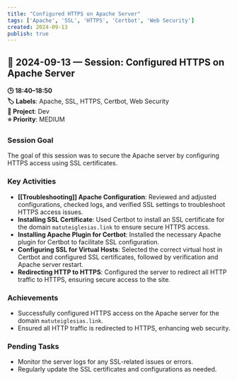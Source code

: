 ```yaml
---
title: "Configured HTTPS on Apache Server"
tags: ['Apache', 'SSL', 'HTTPS', 'Certbot', 'Web Security']
created: 2024-09-13
publish: true
---
```


## 📅 2024-09-13 — Session: Configured HTTPS on Apache Server

**🕒 18:40–18:50**  
**🏷️ Labels**: Apache, SSL, HTTPS, Certbot, Web Security  
**📂 Project**: Dev  
**⭐ Priority**: MEDIUM  


### Session Goal
The goal of this session was to secure the Apache server by configuring HTTPS access using SSL certificates.

### Key Activities
- **[[Troubleshooting]] Apache Configuration**: Reviewed and adjusted configurations, checked logs, and verified SSL settings to troubleshoot HTTPS access issues.
- **Installing SSL Certificate**: Used Certbot to install an SSL certificate for the domain `matuteiglesias.link` to ensure secure HTTPS access.
- **Installing Apache Plugin for Certbot**: Installed the necessary Apache plugin for Certbot to facilitate SSL configuration.
- **Configuring SSL for Virtual Hosts**: Selected the correct virtual host in Certbot and configured SSL certificates, followed by verification and Apache server restart.
- **Redirecting HTTP to HTTPS**: Configured the server to redirect all HTTP traffic to HTTPS, ensuring secure access to the site.

### Achievements
- Successfully configured HTTPS access on the Apache server for the domain `matuteiglesias.link`.
- Ensured all HTTP traffic is redirected to HTTPS, enhancing web security.

### Pending Tasks
- Monitor the server logs for any SSL-related issues or errors.
- Regularly update the SSL certificates and configurations as needed.
